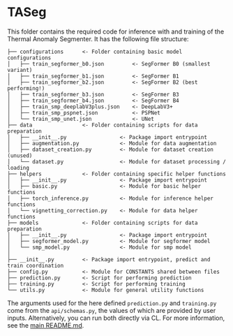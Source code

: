 # TASeg

This folder contains the required code for inference with and training of
the Thermal Anomaly Segmenter. It has the following file structure:

```
├── configurations      <- Folder containing basic model configurations
│   ├── train_segformer_b0.json         <- SegFormer B0 (smallest variant)
│   ├── train_segformer_b1.json         <- SegFormer B1
│   ├── train_segformer_b2.json         <- SegFormer B2 (best performing!)
│   ├── train_segformer_b3.json         <- SegFormer B3
│   ├── train_segformer_b4.json         <- SegFormer B4
│   ├── train_smp_deeplabV3plus.json    <- DeepLabV3+
│   ├── train_smp_pspnet.json           <- PSPNet
│   └── train_smp_unet.json             <- UNet
├── data                <- Folder containing scripts for data preparation
│   ├── __init__.py                 <- Package import entrypoint
│   ├── augmentation.py             <- Module for data augmentation
│   ├── dataset_creation.py         <- Module for dataset creation (unused)
│   └── dataset.py                  <- Module for dataset processing / loading
├── helpers             <- Folder containing specific helper functions
│   ├── __init__.py                 <- Package import entrypoint
│   ├── basic.py                    <- Module for basic helper functions
│   ├── torch_inference.py          <- Module for inference helper functions
│   └── vignetting_correction.py    <- Module for data helper functions
├── models              <- Folder containing scripts for data preparation
│   ├── __init__.py                 <- Package import entrypoint
│   ├── segformer_model.py          <- Module for segformer model
│   └── smp_model.py                <- Module for smp model
│
├── __init__.py         <- Package import entrypoint, predict and train coordination
├── config.py           <- Module for CONSTANTS shared between files
├── prediction.py       <- Script for performing prediction
├── training.py         <- Script for performing training
└── utils.py            <- Module for general utility functions
```

The arguments used for the here defined `prediction.py` and `training.py`
come from the `api/schemas.py`, the values of which are provided by user
inputs. Alternatively, you can run both directly via CL. For more information,
see the [main README.md](../README.md).
